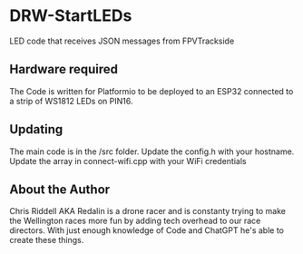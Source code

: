 # DRW-StartLEDs
 LED code that receives JSON messages from FPVTrackside

 ## Hardware required
 The Code is written for Platformio to be deployed to an ESP32 connected to a strip of WS1812 LEDs on PIN16.

## Updating
The main code is in the /src folder. 
Update the config.h with your hostname.
Update the array in connect-wifi.cpp with your WiFi credentials

## About the Author
Chris Riddell AKA Redalin is a drone racer and is constanty trying to make the Wellington races more fun by adding tech overhead to our race directors. With just enough knowledge of Code and ChatGPT he's able to create these things.